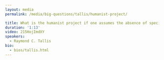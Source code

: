 ```yaml
---
layout: media
permalink: /media/big-questions/tallis/humanist-project/

title: What is the humanist project if one assumes the absence of special divine action?
duration: '1:13'
video: 215HojImdXY
speakers:
  - Raymond C. Tallis
bio:
  - bios/tallis.html
---
```

